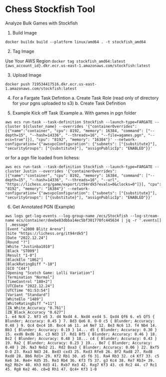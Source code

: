 # Chess Stockfish Tool

Analyze Bulk Games with Stockfish

1. Build Image

`docker buildx build --platform linux/amd64 . -t stockfish_amd64`

2. Tag Image

Use Your AWS Region
`docker tag stockfish_amd64:latest {aws_account_id}.dkr.ecr.us-east-1.amazonaws.com/stockfish:latest`

3. Upload Image

`docker push 719534417516.dkr.ecr.us-east-1.amazonaws.com/stockfish:latest`

4. For a Fargate Task Defintion
  a. Create Task Role (read only of directory for your pgns uploaded to s3)
  b. Create Task Definition

5. Example Kick off Task (Example
  a. With games in pgn folder

```
aws ecs run-task --task-definition Stockfish --launch-type=FARGATE --cluster ${cluster_name} --overrides '{"containerOverrides": [{"name":"container", "cpu": 8192, "memory": 16384, "command": ["--depth=15", "--hash=14336", "--threads=16", "--file=agames.pgn", "--ecs=true"]}], "cpu": "8192", "memory": "16384"}' --network-configuration='{"awsvpcConfiguration": {"subnets": ["{substitute}"], "securityGroups": ["{substitute}"], "assignPublicIp": "ENABLED"}}'
```

or for a pgn file loaded from lichess:

```
aws ecs run-task --task-definition Stockfish --launch-type=FARGATE --cluster Justin --overrides '{"containerOverrides": [{"name":"container", "cpu": 8192, "memory": 16384, "command": ["--depth=15", "--hash=14336", "--threads=16", "--url", "https://lichess.org/game/export/it94rdk5?evals=0&clocks=0"]}], "cpu": "8192", "memory": "16384"}' --network-configuration='{"awsvpcConfiguration": {"subnets": ["{substitute}"], "securityGroups": ["{substitute}"], "assignPublicIp": "ENABLED"}}'
```

6. Get Annotated PGN (Example)

```
aws logs get-log-events --log-group-name /ecs/Stockfish --log-stream-name ecs/container/deebe83dbba14ec5bf301770fc445634 | jq -r '.events[] | .message' 
[Event "≤2000 Blitz Arena"]
[Site "https://lichess.org/it94rdk5"]
[Date "2022.12.24"]
[Round "?"]
[White "Justinba1010"]
[Black "ST009"]
[Result "1-0"]
[BlackElo "1862"]
[BlackRatingDiff "-10"]
[ECO "C44"]
[Opening "Scotch Game: Lolli Variation"]
[Termination "Normal"]
[TimeControl "180+2"]
[UTCDate "2022.12.24"]
[UTCTime "01:53:54"]
[Variant "Standard"]
[WhiteElo "1489"]
[WhiteRatingDiff "+11"]
[ZA_White_Accuracy "0.761"]
[ZB_Black_Accuracy "0.627"]
1. e4 Nc6 2. Nf3 e5 3. d4 Nxd4 4. Nxd4 exd4 5. Qxd4 Qf6 6. e5 Qf5 { Blunder; Accuracy: 0.45 } 7. Bd3 Qe6 8. O-O c5 { Blunder; Accuracy: 0.48 } 9. Qc4 Qxc4 10. Bxc4 a6 11. a4 Ne7 12. Be3 Nc6 13. f4 Nb4 14. Bb3 { Blunder; Accuracy: 0.19 } 14... d5 { Blunder; Accuracy: 0.30 } 15. exd6 Bxd6 16. c3 Nd3 17. Rd1 Bf5 { Blunder; Accuracy: 0.46 } 18. Bc2 { Blunder; Accuracy: 0.48 } 18... c4 { Blunder; Accuracy: 0.43 } 19. Ra2 { Blunder; Accuracy: 0.23 } 19... Be7 { Blunder; Accuracy: 0.48 } 20. Na3 Nxb2 21. Rd2 Bxa3 { Blunder; Accuracy: 0.06 } 22. Bxf5 O-O 23. Rxa3 Nd3 24. Bxd3 cxd3 25. Rxd3 Rfe8 26. Bf2 Rad8 27. Rxd8 Rxd8 28. Bb6 Rd1+ 29. Kf2 Rb1 30. a5 f6 31. Ra4 Rb3 32. c4 Kf7 33. c5 Ke6 34. Re4+ Kd5 35. Re3 Rb4 36. Kf3 f5 37. g3 Kc4 38. Re7 Rb3+ 39. Kg2 Rb2+ 40. Kh3 Kd3 41. Rxb7 Ke3 42. Rxg7 Kf3 43. c6 Rc2 44. c7 Rc1 45. Rg8 Ke2 46. c8=Q Rh1 47. Qc4+ Kf3 1-0
```
